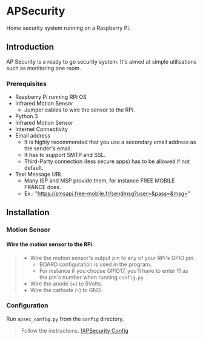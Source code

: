 # APSecurity

Home security system running on a Raspberry Pi.

## Introduction

AP Security is a ready to go security system. It's aimed at simple utilisations such as monitoring one room. 

### Prerequisites

- Raspberry Pi running RPi OS
- Infrared Motion Sensor
    - Jumper cables to wire the sensor to the RPi.
- Python 3
- Infrared Motion Sensor
- Internet Connectivity
- Email address
    - It is highly recommended that you use a secondary email address as the sender's email.
    - It has to support SMTP and SSL.
    - Third-Party connection (less secure apps) has to be allowed if not default.
- Text Message URL
    - Many ISP and MSP provide them, for instance FREE MOBILE FRANCE does.
    - Ex.: "https://smsapi.free-mobile.fr/sendmsg?user=&pass=&msg="

## Installation

### Motion Sensor
#### Wire the motion sensor to the RPi:
> - Wire the motion sensor's output pin to any of your RPi's GPIO pin.
>   - BOARD configuration is used in the program.
>   - For instance if you choose GPIO17, you'll have to enter 11 as the pin's number when running `config.py`
> - Wire the anode (+) to 5Volts.
> - Wire the cathode (-) to GND.

### Configuration
Run `apsec_config.py` from the `config` directory.
> Follow the instructions.
> [!APSecurity Config](/screenshots/apsec_config.png)


